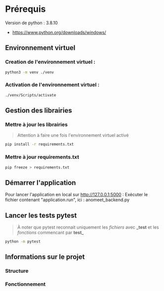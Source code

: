 # Prérequis
Version de python : 3.8.10
- https://www.python.org/downloads/windows/

## Environnement virtuel
### Creation de l'environnement virtuel :
```sh
python3 -m venv ./venv
```

### Activation de l'environnement virtuel :
```sh
./venv/Scripts/activate
```

## Gestion des librairies
### Mettre à jour les librairies
> Attention à faire une fois l'environnement virtuel activé
```sh
pip install -r requirements.txt
```
### Mettre à jour requirements.txt

```sh
pip freeze > requirements.txt
```

## Démarrer l'application

Pour lancer l'application en local sur http://127.0.0.1:5000
:
Exécuter le fichier contenant "application.run", ici :
anomeet_backend.py

## Lancer les tests pytest
>À noter que pytest reconnait uniquement les _fichiers_ avec **\_test** et les _fonctions_ commencant par **test_** 
```sh
python -m pytest
```


## Informations sur le projet
### Structure

### Fonctionnement
